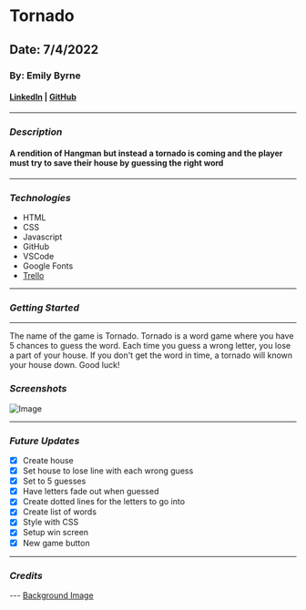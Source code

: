 # Tornado

## Date: 7/4/2022

### By: Emily Byrne

#### [LinkedIn](https://www.linkedin.com/in/emilybyrne3/) | [GitHub](https://github.com/embyrne13)

---

### **_Description_**

#### A rendition of Hangman but instead a tornado is coming and the player must try to save their house by guessing the right word

---

### **_Technologies_**

- HTML
- CSS
- Javascript
- GitHub
- VSCode
- Google Fonts
- [Trello](https://trello.com/b/WNqtNdz6/project-1)

---

### **_Getting Started_**

---

The name of the game is Tornado. Tornado is a word game where you have 5 chances to guess the word. Each time you guess a wrong letter, you lose a part of your house. If you don't get the word in time, a tornado will known your house down. Good luck!

### **_Screenshots_**

![Image](https://www.amnh.org/var/ezflow_site/storage/images/media/tornado-leading-image/1666587-1-eng-US/tornado-leading-image.jpg)

---

### **_Future Updates_**

- [x] Create house
- [x] Set house to lose line with each wrong guess
- [x] Set to 5 guesses
- [x] Have letters fade out when guessed
- [x] Create dotted lines for the letters to go into
- [x] Create list of words
- [x] Style with CSS
- [x] Setup win screen
- [x] New game button

---

### **_Credits_**

--- [Background Image](https://www.amnh.org/var/ezflow_site/storage/images/media/tornado-leading-image/1666587-1-eng-US/tornado-leading-image.jpg)
